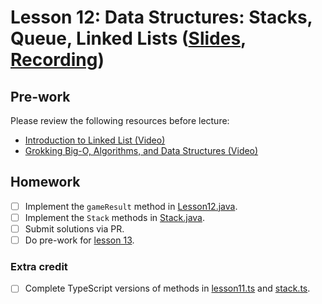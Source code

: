 # Lesson 12: Data Structures: Stacks, Queue, Linked Lists ([Slides](https://code-differently.github.io/code-society-25-2/slides/#/lesson_12), [Recording](https://drive.google.com/file/d/1rthvfe0IEFQ-AFFjHTdi8OUdISN1eEEw/view?usp=sharing))

## Pre-work

Please review the following resources before lecture:

* [Introduction to Linked List (Video)](https://www.youtube.com/watch?v=R9PTBwOzceo)
* [Grokking Big-O, Algorithms, and Data Structures (Video)](https://www.youtube.com/watch?v=hwwxGE7yJiM)

## Homework

- [ ] Implement the `gameResult` method in [Lesson12.java](./structs_java/structs_app/src/main/java/com/codedifferently/lesson12/Lesson12.java).
- [ ] Implement the `Stack` methods in [Stack.java](./structs_java/structs_app/src/main/java/com/codedifferently/lesson12/Stack.java).
- [ ] Submit solutions via PR.
- [ ] Do pre-work for [lesson 13](/lesson_13/).

### Extra credit

- [ ] Complete TypeScript versions of methods in [lesson11.ts](./structs_ts/src/lesson12.ts) and [stack.ts](./structs_ts/src/stack.ts).